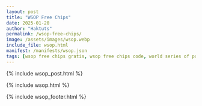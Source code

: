 ```yaml
---
layout: post
title: "WSOP Free Chips"
date: 2025-01-20
author: "Haktuts"
permalink: /wsop-free-chips/
image: /assets/images/wsop.webp
include_file: wsop.html
manifest: /manifests/wsop.json
tags: [wsop free chips gratis, wsop free chips code, world series of poker free chips]
---
```


{% include wsop_post.html %}

{% include wsop.html %}

{% include wsop_footer.html %}
